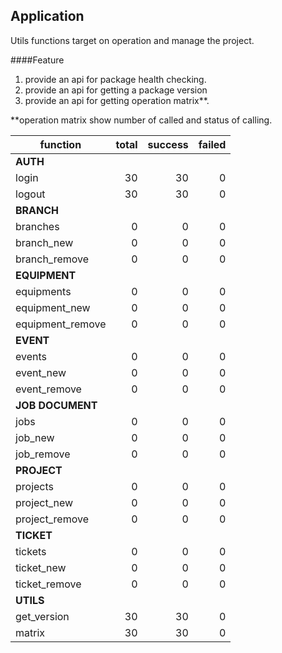 Application
--

Utils functions target on operation and manage the project.


####Feature
1. provide an api for package health checking.
2. provide an api for getting a package version
3. provide an api for getting operation matrix**.


**operation matrix show number of called and status of calling.

|function|total|success|failed|
|---|---:|---:|---:|
**AUTH**|
|login|30|30|0|
|logout|30|30|0|
|**BRANCH**|
|branches|0|0|0|
|branch_new|0|0|0|
|branch_remove|0|0|0|
|**EQUIPMENT**|
|equipments|0|0|0|
|equipment_new|0|0|0|
|equipment_remove|0|0|0|
|**EVENT**|
|events|0|0|0|
|event_new|0|0|0|
|event_remove|0|0|0|
|**JOB DOCUMENT**|
|jobs|0|0|0|
|job_new|0|0|0|
|job_remove|0|0|0|
|**PROJECT**|
|projects|0|0|0|
|project_new|0|0|0|
|project_remove|0|0|0|
|**TICKET**|
|tickets|0|0|0|
|ticket_new|0|0|0|
|ticket_remove|0|0|0|
|**UTILS**|
|get_version|30|30|0|
|matrix|30|30|0|

